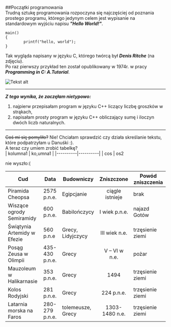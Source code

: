 ##Początki programowania  
Trudną sztukę programowania rozpoczyna się najczęściej od poznania prostego programu, którego jedynym celem jest wypisanie na standardowym wyjściu napisu ***"Hello World!"***.  
```
main()      
{    
        printf("hello, world");  
}  
```
Tak wygląda napisany w języku C, którego twórcą był ***Denis Ritche*** (na zdjęciu).  
Po raz pierwszy przykład ten został opublikowany w 1974r. w pracy ***Programming in C: A.Tutorial***.

![Tekst alt](http://www.chip.pl/blobimgs/2011/10/full/ea882209c5c896ffda86ca443d4188f4.jpeg)  

************************************************************************************************

***Z tego wynika, że zaczęłam nietypowo:***  
 1. najpierw przepisałam program w języku C++ liczący liczbę groszków w strąkach,  
 2. napisałam prosty program w języku C++ obliczający sumę i iloczyn dwóch liczb naturalnych.

***************************************************************************************************
~~Coś mi się pomyliło?~~ Nie! Chciałam sprawdzić czy działa skreślanie tekstu, które podpatrzyłam u Danuśki :).  
A teraz czy umiem zrobić tabelkę?  
| kolumna1 | ko,umna1 |
|----------|----------|
| cos | os2 

nie wyszło:(

| Cud | Data | Budowniczy | Zniszczone | Powód zniszczenia |
|-----|------|------------|:----------:|-------------------|
| Piramida Cheopsa   |   2575 p.n.e.   |    Egipcjanie    |    ciągle istnieje       |      brak         |
| Wiszące ogrody Semiramidy   |   600 p.n.e.   |   Babilończycy     |    I wiek p.n.e.        |      najazd Gotów         |
| Świątynia Artemidy w Efezie   |   560 p.n.e   |     Grecy, Lidyjczycy       |      III wiek n.e.      |      trzęsienie ziemi             |
| Posąg Zeusa w Olimpii	    |   435-430 p.n.e.   |     Grecy       |     V – VI w n.e.       |    pożar         |
| Mauzoleum w Halikarnasie    |  353 p.n.e.    |     Grecy       |     1494       |      trzęsienie ziemi             |
| Kolos Rodyjski    |   281 p.n.e.   |      Grecy      |      224 p.n.e.      |          trzęsienie ziemi         |
|  Latarnia morska na Faros   |  280-279 p.n.e.    |     tolemeusze, Grecy       |    1303-1480 n.e.        |         trzęsienie ziemi 

